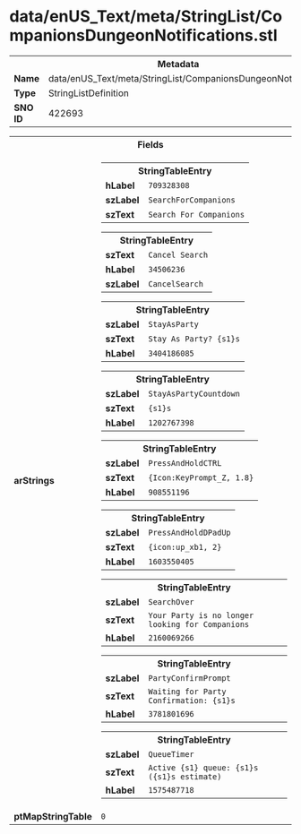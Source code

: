 <h1>data/enUS_Text/meta/StringList/CompanionsDungeonNotifications.stl</h1><table><tr><th colspan="100%">Metadata</th></tr><tr><td><b>Name</b></td><td>data/enUS_Text/meta/StringList/CompanionsDungeonNotifications.stl</td></tr><tr><td><b>Type</b></td><td>StringListDefinition</td></tr><tr><td><b>SNO ID</b></td><td>422693</td></tr></table>

<table><tr><th colspan="100%">Fields</th></tr><tr><td><b>arStrings</b></td><td><table><tr><th colspan="100%">StringTableEntry</th></tr><tr><td><b>hLabel</b></td><td><code>709328308</code></td></tr><tr><td><b>szLabel</b></td><td><code>SearchForCompanions</code></td></tr><tr><td><b>szText</b></td><td><code>Search For Companions</code></td></tr></table>


<table><tr><th colspan="100%">StringTableEntry</th></tr><tr><td><b>szText</b></td><td><code>Cancel Search</code></td></tr><tr><td><b>hLabel</b></td><td><code>34506236</code></td></tr><tr><td><b>szLabel</b></td><td><code>CancelSearch</code></td></tr></table>


<table><tr><th colspan="100%">StringTableEntry</th></tr><tr><td><b>szLabel</b></td><td><code>StayAsParty</code></td></tr><tr><td><b>szText</b></td><td><code>Stay As Party? {s1}s</code></td></tr><tr><td><b>hLabel</b></td><td><code>3404186085</code></td></tr></table>


<table><tr><th colspan="100%">StringTableEntry</th></tr><tr><td><b>szLabel</b></td><td><code>StayAsPartyCountdown</code></td></tr><tr><td><b>szText</b></td><td><code>{s1}s</code></td></tr><tr><td><b>hLabel</b></td><td><code>1202767398</code></td></tr></table>


<table><tr><th colspan="100%">StringTableEntry</th></tr><tr><td><b>szLabel</b></td><td><code>PressAndHoldCTRL</code></td></tr><tr><td><b>szText</b></td><td><code>{Icon:KeyPrompt_Z, 1.8}</code></td></tr><tr><td><b>hLabel</b></td><td><code>908551196</code></td></tr></table>


<table><tr><th colspan="100%">StringTableEntry</th></tr><tr><td><b>szLabel</b></td><td><code>PressAndHoldDPadUp</code></td></tr><tr><td><b>szText</b></td><td><code>{icon:up_xb1, 2} </code></td></tr><tr><td><b>hLabel</b></td><td><code>1603550405</code></td></tr></table>


<table><tr><th colspan="100%">StringTableEntry</th></tr><tr><td><b>szLabel</b></td><td><code>SearchOver</code></td></tr><tr><td><b>szText</b></td><td><code>Your Party is no longer looking for Companions</code></td></tr><tr><td><b>hLabel</b></td><td><code>2160069266</code></td></tr></table>


<table><tr><th colspan="100%">StringTableEntry</th></tr><tr><td><b>szLabel</b></td><td><code>PartyConfirmPrompt</code></td></tr><tr><td><b>szText</b></td><td><code>Waiting for Party Confirmation: {s1}s</code></td></tr><tr><td><b>hLabel</b></td><td><code>3781801696</code></td></tr></table>


<table><tr><th colspan="100%">StringTableEntry</th></tr><tr><td><b>szLabel</b></td><td><code>QueueTimer</code></td></tr><tr><td><b>szText</b></td><td><code>Active {s1} queue: {s1}s ({s1}s estimate)</code></td></tr><tr><td><b>hLabel</b></td><td><code>1575487718</code></td></tr></table>


</td></tr><tr><td><b>ptMapStringTable</b></td><td><code>0</code></td></tr></table>

